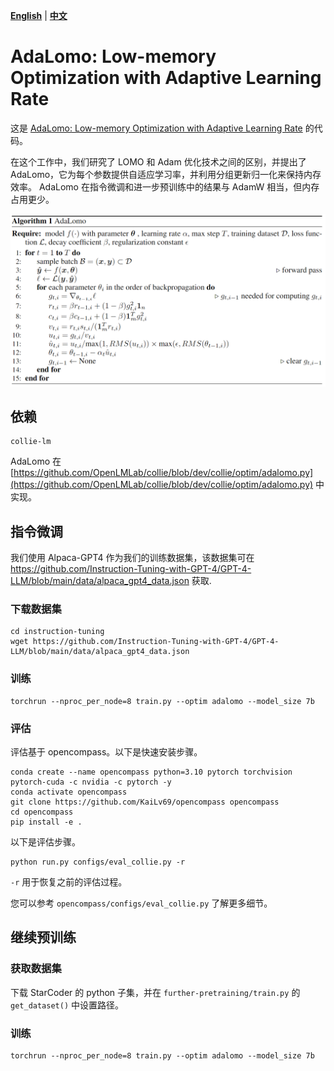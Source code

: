 [**English**](./README.md) | [**中文**](./README_ZH.md)

# AdaLomo: Low-memory Optimization with Adaptive Learning Rate

这是 [AdaLomo: Low-memory Optimization with Adaptive Learning Rate](https://arxiv.org/pdf/2310.10195.pdf) 的代码。

在这个工作中，我们研究了 LOMO 和 Adam 优化技术之间的区别，并提出了 AdaLomo，它为每个参数提供自适应学习率，并利用分组更新归一化来保持内存效率。
AdaLomo 在指令微调和进一步预训练中的结果与 AdamW 相当，但内存占用更少。

![AdaLomo](../assets/adalomo_algorithm.png)

## 依赖
```shell
collie-lm
```

AdaLomo 在 [https://github.com/OpenLMLab/collie/blob/dev/collie/optim/adalomo.py](https://github.com/OpenLMLab/collie/blob/dev/collie/optim/adalomo.py) 中实现。

## 指令微调
我们使用 Alpaca-GPT4 作为我们的训练数据集，该数据集可在 https://github.com/Instruction-Tuning-with-GPT-4/GPT-4-LLM/blob/main/data/alpaca_gpt4_data.json 获取.

### 下载数据集
```shell
cd instruction-tuning
wget https://github.com/Instruction-Tuning-with-GPT-4/GPT-4-LLM/blob/main/data/alpaca_gpt4_data.json
```

### 训练
```shell
torchrun --nproc_per_node=8 train.py --optim adalomo --model_size 7b
```

### 评估
评估基于 opencompass。以下是快速安装步骤。
```shell
conda create --name opencompass python=3.10 pytorch torchvision pytorch-cuda -c nvidia -c pytorch -y
conda activate opencompass
git clone https://github.com/KaiLv69/opencompass opencompass
cd opencompass
pip install -e .
```
以下是评估步骤。
```shell
python run.py configs/eval_collie.py -r
```
`-r` 用于恢复之前的评估过程。

您可以参考 `opencompass/configs/eval_collie.py` 了解更多细节。

## 继续预训练

### 获取数据集

下载 StarCoder 的 python 子集，并在 `further-pretraining/train.py` 的 `get_dataset()` 中设置路径。

### 训练
```shell
torchrun --nproc_per_node=8 train.py --optim adalomo --model_size 7b
```
